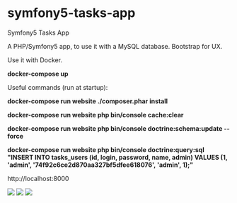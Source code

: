 # symfony5-tasks-app

Symfony5 Tasks App

A PHP/Symfony5 app, to use it with a MySQL database. Bootstrap for UX.

Use it with Docker.

**docker-compose up**

Useful commands (run at startup):

**docker-compose run website ./composer.phar install**

**docker-compose run website php bin/console cache:clear**

**docker-compose run website php bin/console doctrine:schema:update --force**

**docker-compose run website php bin/console doctrine:query:sql "INSERT INTO tasks_users (id, login, password, name, admin) VALUES (1, 'admin', '74f92c6ce2d870aa327bf5dfee618076', 'admin', 1);"**

http://localhost:8000

<img src="https://i.imgur.com/dsYNeHe.png">
<img src="https://i.imgur.com/89c9TsA.png">
<img src="https://i.imgur.com/mGEEob1.png">
